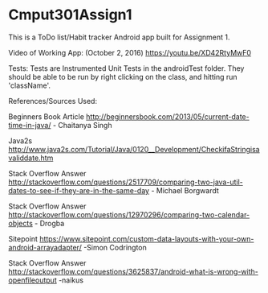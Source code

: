 # Cmput301Assign1

This is a ToDo list/Habit tracker Android app built for Assignment 1. 

Video of Working App: (October 2, 2016)
https://youtu.be/XD42RtyMwF0



Tests:
Tests are Instrumented Unit Tests in the androidTest folder. They should be able to be run by right clicking on the class,
and hitting run 'className'. 



References/Sources Used:

Beginners Book Article
http://beginnersbook.com/2013/05/current-date-time-in-java/
    - Chaitanya Singh

Java2s 
http://www.java2s.com/Tutorial/Java/0120__Development/CheckifaStringisavaliddate.htm

Stack Overflow Answer
http://stackoverflow.com/questions/2517709/comparing-two-java-util-dates-to-see-if-they-are-in-the-same-day
    - Michael Borgwardt

Stack Overflow Answer
http://stackoverflow.com/questions/12970296/comparing-two-calendar-objects
    - Drogba
	
Sitepoint
https://www.sitepoint.com/custom-data-layouts-with-your-own-android-arrayadapter/
    -Simon Codrington

Stack Overflow Answer
http://stackoverflow.com/questions/3625837/android-what-is-wrong-with-openfileoutput
    -naikus
	